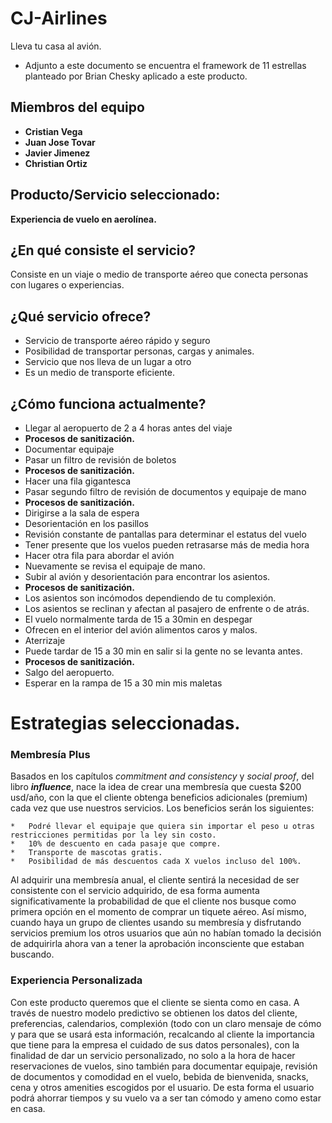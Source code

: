 # CJ-Airlines
Lleva tu casa al avión. 
- Adjunto a este documento se encuentra el framework de 11 estrellas planteado por Brian Chesky aplicado a este producto.

## Miembros del equipo

- **Cristian Vega**
- **Juan Jose Tovar**
- **Javier Jimenez**
- **Christian Ortiz**

## Producto/Servicio seleccionado:

**Experiencia de vuelo en aerolínea.**

## ¿En qué consiste el servicio?

Consiste en un viaje o medio de transporte aéreo que conecta personas con lugares o experiencias.

## ¿Qué servicio ofrece?

- Servicio de transporte aéreo rápido y seguro
- Posibilidad de transportar personas, cargas y animales.
- Servicio que nos lleva de un lugar a otro
- Es un medio de transporte eficiente.

## ¿Cómo funciona actualmente?

- Llegar al aeropuerto de 2 a 4 horas antes del viaje
- **Procesos de sanitización.**
- Documentar equipaje
- Pasar un filtro de revisión de boletos
- **Procesos de sanitización.**
- Hacer una fila gigantesca
- Pasar segundo filtro de revisión de documentos y equipaje de mano
- **Procesos de sanitización.**
- Dirigirse a la sala de espera
- Desorientación en los pasillos
- Revisión constante de pantallas para determinar el estatus del vuelo
- Tener presente que los vuelos pueden retrasarse más de media hora
- Hacer otra fila para abordar el avión
- Nuevamente se revisa el equipaje de mano.
- Subir al avión y desorientación para encontrar los asientos.
- **Procesos de sanitización.**
- Los asientos son incómodos dependiendo de tu complexión.
- Los asientos se reclinan y afectan al pasajero de enfrente o de atrás.
- El vuelo normalmente tarda de 15 a 30min en despegar
- Ofrecen en el interior del avión alimentos caros y malos.
- Aterrizaje
- Puede tardar de 15 a 30 min en salir si la gente no se levanta antes.
- **Procesos de sanitización.**
- Salgo del aeropuerto.
- Esperar en la rampa de 15 a 30 min mis maletas

# Estrategias seleccionadas. 

### **Membresía Plus**

Basados en los capítulos _commitment and consistency_ y _social proof_, del libro **_influence_**, nace la idea de crear una membresía que cuesta $200 usd/año, con la que el cliente obtenga beneficios adicionales (premium) cada vez que use nuestros servicios. Los beneficios serán los siguientes:


    *   Podré llevar el equipaje que quiera sin importar el peso u otras restricciones permitidas por la ley sin costo.
    *   10% de descuento en cada pasaje que compre.
    *   Transporte de mascotas gratis.
    *   Posibilidad de más descuentos cada X vuelos incluso del 100%.

Al adquirir una membresía anual, el cliente sentirá la necesidad de ser consistente con el servicio adquirido, de esa forma aumenta significativamente la probabilidad de que el cliente nos busque como primera opción en el momento de comprar un tiquete aéreo. Así mismo, cuando haya un grupo de clientes usando su membresía y disfrutando servicios premium los otros usuarios que aún no habían tomado la decisión de adquirirla ahora van a tener la aprobación inconsciente que estaban buscando.


### **Experiencia Personalizada**

Con este producto queremos que el cliente se sienta como en casa. A través de nuestro modelo predictivo se obtienen los datos del cliente, preferencias, calendarios, complexión (todo con un claro mensaje de cómo y para que se usará esta información, recalcando al cliente la importancia que tiene para la empresa el cuidado de sus datos personales), con la finalidad de dar un servicio personalizado, no solo a la hora de hacer reservaciones de vuelos, sino también para documentar equipaje, revisión de documentos y comodidad en el vuelo, bebida de bienvenida, snacks, cena y otros amenities escogidos por el usuario. De esta forma el usuario podrá ahorrar tiempos y su vuelo va a ser tan cómodo y ameno como  estar en casa. 


